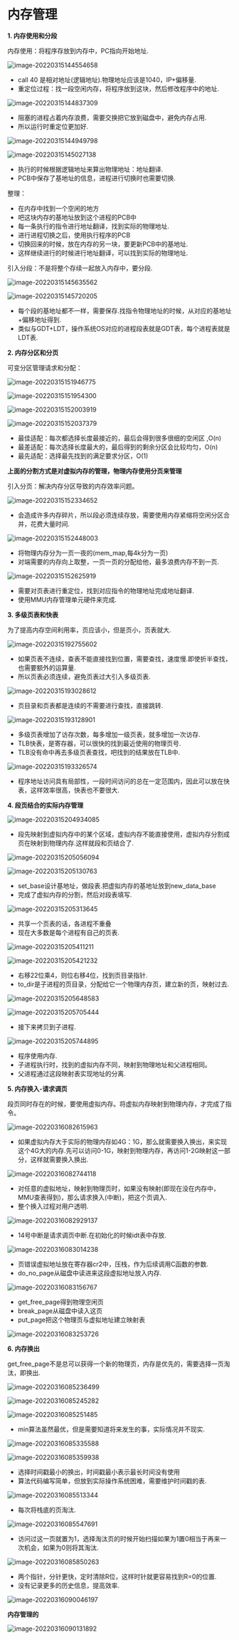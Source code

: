 # 内存管理

**1. 内存使用和分段**

内存使用：将程序存放到内存中，PC指向开始地址.

![image-20220315144554658](screenshot/image-20220315144554658.png)

+ call 40 是相对地址(逻辑地址).物理地址应该是1040，IP+偏移量.
+ 重定位过程：找一段空闲内存，将程序放到这块，然后修改程序中的地址.

![image-20220315144837309](screenshot/image-20220315144837309.png)

+ 阻塞的进程占着内存浪费，需要交换把它放到磁盘中，避免内存占用.
+ 所以运行时重定位更加好.

![image-20220315144949798](screenshot/image-20220315144949798.png)

![image-20220315145027138](screenshot/image-20220315145027138.png)

+ 执行的时候根据逻辑地址来算出物理地址：地址翻译.
+ PCB中保存了基地址的信息，进程进行切换时也需要切换.

整理：

+ 在内存中找到一个空闲的地方
+ 吧这块内存的基地址放到这个进程的PCB中
+ 每一条执行的指令进行地址翻译，找到实际的物理地址.
+ 进行进程切换之后，使用执行程序的PCB
+ 切换回来的时候，放在内存的另一块，要更新PCB中的基地址.
+ 这样继续进行的时候进行地址翻译，可以找到实际的物理地址.

引入分段：不是将整个存续一起放入内存中，要分段.

![image-20220315145635562](screenshot/image-20220315145635562.png)

![image-20220315145720205](screenshot/image-20220315145720205.png)

+ 每个段的基地址都不一样，需要保存.找指令物理地址的时候，从对应的基地址+偏移地址得到.
+ 类似与GDT+LDT，操作系统OS对应的进程段表就是GDT表，每个进程表就是LDT表.

**2. 内存分区和分页**

可变分区管理请求和分配：

![image-20220315151946775](screenshot/image-20220315151946775.png)

![image-20220315151954300](screenshot/image-20220315151954300.png)

![image-20220315152003919](screenshot/image-20220315152003919.png)

![image-20220315152037379](screenshot/image-20220315152037379.png)

+ 最佳适配：每次都选择长度最接近的，最后会得到很多很细的空闲区 ,O(n)
+ 最差适配：每次选择长度最大的，最后得到的剩余分区会比较均匀，O(n)
+ 最先适配：选择最先找到的满足要求分区，O(1)

**上面的分割方式是对虚拟内存的管理，物理内存使用分页来管理**

引入分页：解决内存分区导致的内存效率问题。

![image-20220315152334652](screenshot/image-20220315152334652.png)

+ 会造成许多内存碎片，所以段必须连续存放，需要使用内存紧缩将空闲分区合并，花费大量时间.

![image-20220315152448003](screenshot/image-20220315152448003.png)

+ 将物理内存分为一页一夜的(mem_map,每4k分为一页)
+ 对端需要的内存向上取整，一页一页的分配给他，最多浪费内存不到一页.

![image-20220315152625919](screenshot/image-20220315152625919.png)

+ 需要对页表进行重定位，找到对应指令的物理地址完成地址翻译.
+ 使用MMU内存管理单元硬件来完成.

**3. 多级页表和快表**

为了提高内存空间利用率，页应该小，但是页小，页表就大.

![image-20220315192755602](screenshot/image-20220315192755602.png)

+ 如果页表不连续，查表不能直接找到位置，需要查找，速度慢.即使折半查找，也需要额外的运算量.
+ 所以页表必须连续，避免页表过大引入多级页表.

![image-20220315193028612](screenshot/image-20220315193028612.png)

+ 页目录和页表都是连续的不需要进行查找，直接跳转.

![image-20220315193128901](screenshot/image-20220315193128901.png)

+ 多级页表增加了访存次数，每多增加一级页表，就多增加一次访存.
+ TLB快表，是寄存器，可以很快的找到最近使用的物理页号.
+ TLB没有命中再去多级页表查找，吧找到的结果放在TLB中.

![image-20220315193326574](screenshot/image-20220315193326574.png)

+ 程序地址访问具有局部性，一段时间访问的总在一定范围内，因此可以放在快表，这样效率很高，快表也不要很大.

**4. 段页结合的实际内存管理**

![image-20220315204934085](screenshot/image-20220315204934085.png)

+ 段先映射到虚拟内存中的某个区域，虚拟内存不能直接使用，虚拟内存分割成页在映射到物理内存.这样就段和页结合了.

![image-20220315205056094](screenshot/image-20220315205056094.png)

![image-20220315205130763](screenshot/image-20220315205130763.png)

+ set_base设计基地址，做段表.把虚拟内存的基地址放到new_data_base
+ 完成了虚拟内存的分割，然后对段表填写.

![image-20220315205313645](screenshot/image-20220315205313645.png)

+ 共享一个页表的话，各进程不重叠
+ 现在大多数是每个进程有自己的页表.

![image-20220315205411211](screenshot/image-20220315205411211.png)

![image-20220315205421232](screenshot/image-20220315205421232.png)

+ 右移22位乘4，则位右移4位，找到页目录指针.
+ to_dir是子进程的页目录，分配给它一个物理内存页，建立新的页，映射过去.

![image-20220315205648583](screenshot/image-20220315205648583.png)

![image-20220315205705444](screenshot/image-20220315205705444.png)

+ 接下来拷贝到子进程.

![image-20220315205744895](screenshot/image-20220315205744895.png)

+ 程序使用内存.
+ 子进程执行时，找到的虚拟内存不同，映射到物理地址和父进程相同。
+ 父进程通过这段映射表实现地址的分离.

**5. 内存换入-请求调页**

段页同时存在的时候，要使用虚拟内存。将虚拟内存映射到物理内存，才完成了指令。

![image-20220316082615963](screenshot/image-20220316082615963.png)

+ 如果虚拟内存大于实际的物理内存如4G：1G，那么就需要换入换出，来实现这个4G大的内存.先可以访问0-1G，映射到物理内存，再访问1-2G映射这一部分，这样就需要换入换出.

![image-20220316082744118](screenshot/image-20220316082744118.png)

+ 对任意的虚拟地址，映射到物理页时，如果没有映射(即现在没在内存中，MMU查表得到)，那么请求换入(中断)，把这个页调入.
+ 整个换入过程对用户透明.

![image-20220316082929137](screenshot/image-20220316082929137.png)

+ 14号中断是请求调页中断.在初始化的时候idt表中存放.

![image-20220316083014238](screenshot/image-20220316083014238.png)

+ 页错误虚拟地址放在寄存器cr2中，压栈，作为后续调用C函数的参数.
+ do_no_page从磁盘中读进来这段虚拟地址放入内存.

![image-20220316083156767](screenshot/image-20220316083156767.png)

+ get_free_page得到物理空闲页
+ break_page从磁盘中读入这页
+ put_page把这个物理页与虚拟地址建立映射表

![image-20220316083253726](screenshot/image-20220316083253726.png)

**6. 内存换出**

get_free_page不是总可以获得一个新的物理页，内存是优先的，需要选择一页淘汰，即换出.

![image-20220316085236499](screenshot/image-20220316085236499.png)

![image-20220316085245282](screenshot/image-20220316085245282.png)

![image-20220316085251485](screenshot/image-20220316085251485.png)

+ min算法虽然最优，但是需要知道将来发生的事，实际情况并不现实.

![image-20220316085335588](screenshot/image-20220316085335588.png)

![image-20220316085359938](screenshot/image-20220316085359938.png)

+ 选择时间戳最小的换出，时间戳最小表示最长时间没有使用
+ 算法代码编写简单，但放到实际操作系统困难，需要维护时间戳的表.

![image-20220316085513344](screenshot/image-20220316085513344.png)

+ 每次将栈底的页淘汰.

![image-20220316085547691](screenshot/image-20220316085547691.png)

+ 访问过这一页就置为1，选择淘汰页的时候开始扫描如果为1置0相当于再来一次机会，如果为0则将其淘汰.

![image-20220316085850263](screenshot/image-20220316085850263.png)

+ 两个指针，分针更快，定时清除R位，这样时针就更容易找到R=0的位置.
+ 没有记录更多的历史信息，提高效率.

![image-20220316090046197](screenshot/image-20220316090046197.png)

**内存管理的**

![image-20220316090131892](screenshot/image-20220316090131892.png)